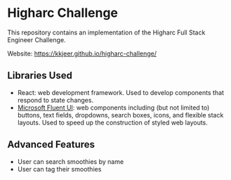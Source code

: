 # Higharc Challenge

This repository contains an implementation of the Higharc Full Stack Engineer Challenge.

Website: https://kkjeer.github.io/higharc-challenge/

## Libraries Used

- React: web development framework. Used to develop components that respond to state changes.
- [Microsoft Fluent UI](https://developer.microsoft.com/en-us/fluentui#/controls/web): web components including (but not limited to) buttons, text fields, dropdowns, search boxes, icons, and flexible stack layouts. Used to speed up the construction of styled web layouts.

## Advanced Features

- User can search smoothies by name
- User can tag their smoothies
